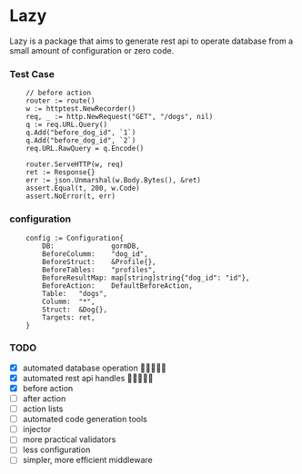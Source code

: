 # Lazy

Lazy is a package that aims to generate rest api to operate database from a small amount of configuration or zero code.

### Test Case

```golang
    // before action
	router := route()
	w := httptest.NewRecorder()
	req, _ := http.NewRequest("GET", "/dogs", nil)
	q := req.URL.Query()
	q.Add("before_dog_id", `1`)
	q.Add("before_dog_id", `2`)
	req.URL.RawQuery = q.Encode()

	router.ServeHTTP(w, req)
	ret := Response{}
	err := json.Unmarshal(w.Body.Bytes(), &ret)
	assert.Equal(t, 200, w.Code)
    assert.NoError(t, err)
```

### configuration

```golang
    config := Configuration{
		DB:              gormDB,
		BeforeColumm:    "dog_id",
		BeforeStruct:    &Profile{},
		BeforeTables:    "profiles",
		BeforeResultMap: map[string]string{"dog_id": "id"},
		BeforeAction:    DefaultBeforeAction,
		Table:   "dogs",
		Columm:  "*",
		Struct:  &Dog{},
		Targets: ret,
	}
```

### TODO

- [x] automated database operation 🚀🚀🚀🚀🚀
- [x] automated rest api handles 🚀🚀🚀🚀🚀
- [x] before action
- [ ] after action
- [ ] action lists
- [ ] automated code generation tools
- [ ] injector
- [ ] more practical validators
- [ ] less configuration
- [ ] simpler, more efficient middleware
